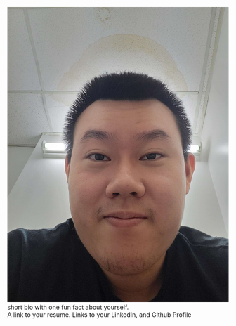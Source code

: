 ![a picture of me](/docs/assets/images/Eric_Chen.jpg)
short bio with one fun fact about yourself.  
A link to your resume.
Links to your LinkedIn, and Github Profile


